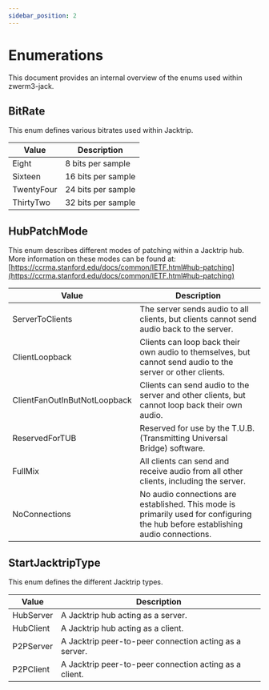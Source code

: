 ```yaml
---
sidebar_position: 2
---
```


# Enumerations

This document provides an internal overview of the enums used within zwerm3-jack.

## BitRate

This enum defines various bitrates used within Jacktrip.

| Value      | Description        |
| ---------- | ------------------ |
| Eight      | 8 bits per sample  |
| Sixteen    | 16 bits per sample |
| TwentyFour | 24 bits per sample |
| ThirtyTwo  | 32 bits per sample |

## HubPatchMode

This enum describes different modes of patching within a Jacktrip hub. More information on these modes can be found at: [https://ccrma.stanford.edu/docs/common/IETF.html#hub-patching](https://ccrma.stanford.edu/docs/common/IETF.html#hub-patching)

| Value                        | Description                                                                                                                      |
| ---------------------------- | -------------------------------------------------------------------------------------------------------------------------------- |
| ServerToClients              | The server sends audio to all clients, but clients cannot send audio back to the server.                                         |
| ClientLoopback               | Clients can loop back their own audio to themselves, but cannot send audio to the server or other clients.                       |
| ClientFanOutInButNotLoopback | Clients can send audio to the server and other clients, but cannot loop back their own audio.                                    |
| ReservedForTUB               | Reserved for use by the T.U.B. (Transmitting Universal Bridge) software.                                                         |
| FullMix                      | All clients can send and receive audio from all other clients, including the server.                                             |
| NoConnections                | No audio connections are established. This mode is primarily used for configuring the hub before establishing audio connections. |

## StartJacktripType

This enum defines the different Jacktrip types.

| Value     | Description                                            |
| --------- | ------------------------------------------------------ |
| HubServer | A Jacktrip hub acting as a server.                     |
| HubClient | A Jacktrip hub acting as a client.                     |
| P2PServer | A Jacktrip peer-to-peer connection acting as a server. |
| P2PClient | A Jacktrip peer-to-peer connection acting as a client. |
